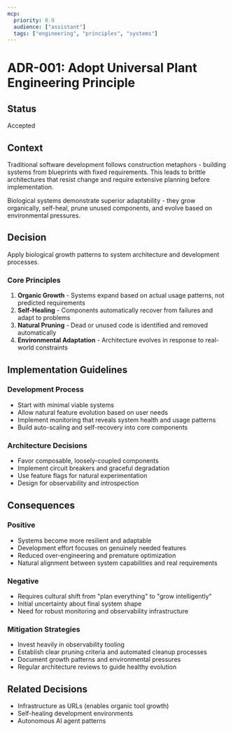 ```yaml
---
mcp:
  priority: 0.9
  audience: ["assistant"]
  tags: ["engineering", "principles", "systems"]
---
```


# ADR-001: Adopt Universal Plant Engineering Principle

## Status
Accepted

## Context
Traditional software development follows construction metaphors - building systems from blueprints with fixed requirements. This leads to brittle architectures that resist change and require extensive planning before implementation.

Biological systems demonstrate superior adaptability - they grow organically, self-heal, prune unused components, and evolve based on environmental pressures.

## Decision
Apply biological growth patterns to system architecture and development processes.

### Core Principles
1. **Organic Growth** - Systems expand based on actual usage patterns, not predicted requirements
2. **Self-Healing** - Components automatically recover from failures and adapt to problems
3. **Natural Pruning** - Dead or unused code is identified and removed automatically
4. **Environmental Adaptation** - Architecture evolves in response to real-world constraints

## Implementation Guidelines

### Development Process
- Start with minimal viable systems
- Allow natural feature evolution based on user needs
- Implement monitoring that reveals system health and usage patterns
- Build auto-scaling and self-recovery into core components

### Architecture Decisions
- Favor composable, loosely-coupled components
- Implement circuit breakers and graceful degradation
- Use feature flags for natural experimentation
- Design for observability and introspection

## Consequences

### Positive
- Systems become more resilient and adaptable
- Development effort focuses on genuinely needed features
- Reduced over-engineering and premature optimization
- Natural alignment between system capabilities and real requirements

### Negative
- Requires cultural shift from "plan everything" to "grow intelligently"
- Initial uncertainty about final system shape
- Need for robust monitoring and observability infrastructure

### Mitigation Strategies
- Invest heavily in observability tooling
- Establish clear pruning criteria and automated cleanup processes
- Document growth patterns and environmental pressures
- Regular architecture reviews to guide healthy evolution

## Related Decisions
- Infrastructure as URLs (enables organic tool growth)
- Self-healing development environments
- Autonomous AI agent patterns